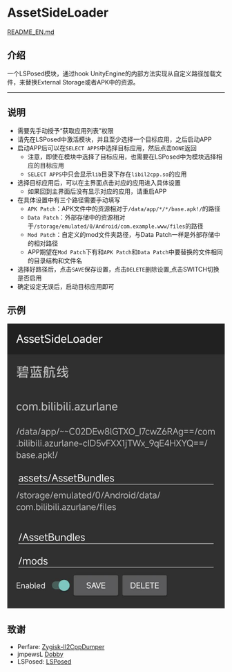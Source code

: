 # AssetSideLoader

[README_EN.md](README_EN.md)

## 介绍

一个LSPosed模块，通过hook UnityEngine的内部方法实现从自定义路径加载文件，来替换External Storage或者APK中的资源。

---

## 说明

- 需要先手动授予“获取应用列表”权限
- 请先在LSPosed中激活模块，并且至少选择一个目标应用，之后启动APP
- 启动APP后可以在`SELECT APPS`中选择目标应用，然后点击`DONE`返回
  - 注意，即使在模块中选择了目标应用，也需要在LSPosed中为模块选择相应的目标应用
  - `SELECT APPS`中只会显示`lib`目录下存在`libil2cpp.so`的应用
- 选择目标应用后，可以在主界面点击对应的应用进入具体设置
  - 如果回到主界面后没有显示对应的应用，请重启APP
- 在具体设置中有三个路径需要手动填写
  - `APK Patch`：APK文件中的资源相对于`/data/app/*/*/base.apk!/`的路径
  - `Data Patch`：外部存储中的资源相对于`/storage/emulated/0/Android/com.example.www/files`的路径
  - `Mod Patch`：自定义的mod文件夹路径，与Data Patch一样是外部存储中的相对路径
  - APP期望在`Mod Patch`下有和`APK Patch`和`Data Patch`中要替换的文件相同的目录结构和文件名
- 选择好路径后，点击`SAVE`保存设置，点击`DELETE`删除设置,点击SWITCH切换是否启用
- 确定设定无误后，启动目标应用即可

## 示例

![example](doc/example.jpg)

## 致谢

- Perfare: [Zygisk-Il2CppDumper](https://github.com/Perfare/Zygisk-Il2CppDumper)
- jmpewsL [Dobby](https://github.com/jmpews/Dobby)
- LSPosed: [LSPosed](https://github.com/LSPosed/LSPosed)